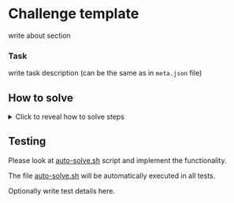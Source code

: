 # Challenge template

write about section

### Task

write task description (can be the same as in `meta.json` file)

## How to solve
<details>
  <summary>Click to reveal how to solve steps</summary>

Write all necessary steps to solve the challenge

</details>

## Testing

Please look at [auto-solve.sh](./auto-solve.sh) script and implement the functionality. 

The file [auto-solve.sh](./auto-solve.sh) will be automatically executed in all tests. 

Optionally write test details here.

</details>